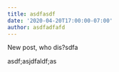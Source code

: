 ```yaml
---
title: asdfasdf
date: '2020-04-20T17:00:00-07:00'
author: asdfadfafd
---
```

New post, who dis?sdfa

asdf;asjdfaldf;as